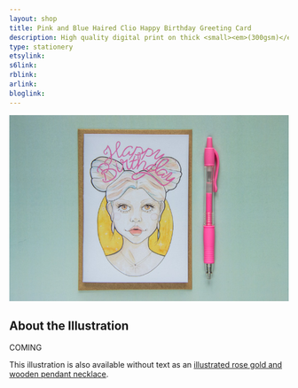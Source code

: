 ```yaml
---
layout: shop
title: Pink and Blue Haired Clio Happy Birthday Greeting Card
description: High quality digital print on thick <small><em>(300gsm)</em></small> silk card. Blank inside, with logo on back. Comes with a kraft envelope, in a protective cello bag. A6 in size <small><em>(14.8 x 10.5cm or 4.1 x 5.8in)</em></small>
type: stationery
etsylink: 
s6link: 
rblink: 
arlink: 
bloglink: 
---
```


<div class="carosel">
    <img src="/assets/shop/clio-happy-birthday-greeting-card.jpg" alt="Happy Birthday Greeting Card with a printed illustration of Pink and Blue Haired Clio, made by A Rose Cast" title="Happy Birthday Greeting Card with a printed illustration of Pink and Blue Haired Clio, hand-made by @arosecast">
</div>

<h2>About the Illustration</h2>
COMING

This illustration is also available without text as an [illustrated rose gold and wooden pendant necklace](/shop/clio-pink-blue-hair-necklace.html).